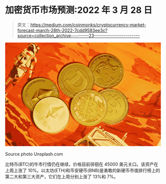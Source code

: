# 加密货币市场预测:2022 年 3 月 28 日

> 原文：<https://medium.com/coinmonks/cryptocurrency-market-forecast-march-28th-2022-7cdd9583ee3c?source=collection_archive---------23----------------------->

![](img/b55f8e8cceab522a8f63b4ba029db8c8.png)

Source photo Unsplash.com

比特币(BTC)的牛市行情仍在继续，价格目前徘徊在 45000 美元关口。该资产在上周上涨了 10%。以太坊(ETH)和币安硬币(BNB)是勇敢的新硬币市值排行榜上的第二大和第三大资产，它们在上周分别上涨了 13%和 7%。
